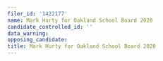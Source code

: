 ```yaml
---
filer_id: '1422177'
name: Mark Hurty for Oakland School Board 2020
candidate_controlled_id: ''
data_warning: 
opposing_candidate: 
title: Mark Hurty for Oakland School Board 2020
---
```

